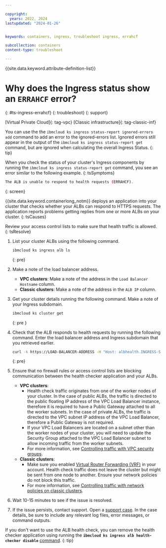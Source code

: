 ```yaml
---

copyright:
  years: 2022, 2024
lastupdated: "2024-01-26"


keywords: containers, ingress, troubleshoot ingress, errahcf

subcollection: containers
content-type: troubleshoot

---
```


{{site.data.keyword.attribute-definition-list}}



# Why does the Ingress status show an `ERRAHCF` error?
{: #ts-ingress-errahcf}
{: troubleshoot}
{: support}

[Virtual Private Cloud]{: tag-vpc} [Classic infrastructure]{: tag-classic-inf}

You can use the the `ibmcloud ks ingress status-report ignored-errors add` command to add an error to the ignored-errors list. Ignored errors still appear in the output of the `ibmcloud ks ingress status-report get` command, but are ignored when calculating the overall Ingress Status.
{: tip}

When you check the status of your cluster's Ingress components by running the `ibmcloud ks ingress status-report get` command, you see an error similar to the following example.
{: tsSymptoms}

```sh
The ALB is unable to respond to health requests (ERRAHCF).
```
{: screen}

{{site.data.keyword.containerlong_notm}} deploys an application into your cluster that checks whether your ALBs can respond to HTTPS requests. The application reports problems getting replies from one or more ALBs on your cluster.
{: tsCauses}

Review your access control lists to make sure that health traffic is allowed.
{: tsResolve}

1. List your cluster ALBs using the following command. 

    ```sh
    ibmcloud ks ingress alb ls
    ```
    {: pre}

1. Make a note of the load balancer address.
    - **VPC clusters**: Make a note of the address in the `Load Balancer Hostname` column.
    - **Classic clusters**: Make a note of the address in the `ALB IP` column.

1. Get your cluster details running the following command. Make a note of your Ingress subdomain.
    ```sh
    ibmcloud ks cluster get
    ```
    {: pre }
    

1. Check that the ALB responds to health requests by running the following command. Enter the load balancer address and Ingress subdomain that you retrieved earlier.
    ```sh
    curl -k https://LOAD-BALANCER-ADDRESS -H "Host: albhealth.INGRESS-SUBDOMAIN"
    ```
    {: pre}

1. Ensure that no firewall rules or access control lists are blocking communication between the health checker application and your ALBs.
    - **VPC clusters**:
        - Health check traffic originates from one of the worker nodes of your cluster. In the case of public ALBs, the traffic is directed to the public floating IP address of the VPC Load Balancer instance, therefore it is required to have a Public Gateway attached to all the worker subnets. In the case of private ALBs, the traffic is directed to the VPC subnet IP address of the VPC Load Balancer, therefore a Public Gateway is not required.
        - If your VPC Load Balancers are located on a subnet other than the worker nodes of your cluster, you will need to update the Security Group attached to the VPC Load Balancer subnet to allow incoming traffic from the worker subnets.
        - For more information, see [Controlling traffic with VPC security groups](/docs/containers?topic=containers-vpc-security-group).
    - **Classic clusters**:
        - Make sure you enabled [Virtual Router Forwarding (VRF)](/docs/account?topic=account-vrf-service-endpoint&interface=ui) in your account. Health check traffic does not leave the cluster but might be sent from one node to another. Ensure your network policies do not block this traffic.
        - For more information, see [Controlling traffic with network policies on classic clusters](/docs/containers?topic=containers-network_policies). 

1. Wait 10-15 minutes to see if the issue is resolved.

1. If the issue persists, contact support. Open a [support case](/docs/get-support?topic=get-support-using-avatar). In the case details, be sure to include any relevant log files, error messages, or command outputs.

If you don't want to use the ALB health check, you can remove the health checker application using running the **`ibmcloud ks ingress alb health-checker disable`** [command](/docs/containers?topic=containers-kubernetes-service-cli#cs_alb_healthchecker_disable).
{: tip}

